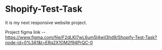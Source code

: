 # Shopify-Test-Task

It is my next responsive website project.

Project figma link -- https://www.figma.com/file/F2dLKI7wL6um5l4wil3hd9/Shopify-Test-Task?node-id=0%3A1&t=ERq2X1OM2f94PrQC-0
